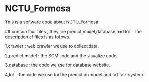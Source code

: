 # NCTU_Formosa
This is a software code about NCTU_Formosa

#It contain four files , they are predict model,database,and IoT. The description of files is as follows.

  1,crawler : web crawler we use to collect data.
  
  2,predict model : the SCM code and the visualize code.
  
  3,database : the code we use for database website.
  
  4,IoT : the code we use for the prediction model and IoT talk system.
  
